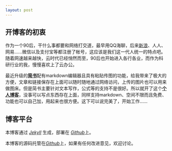```yaml
---
layout: post
---
```


## 开博客的初衷

作为一个90后，干什么事都要和网络打交道，最早用QQ海聊，后来[新浪](http://weibo.com/612998456)、人人、网易……微信以及支付宝等都注册了帐号，这应该是我们这一代人统一的特点吧。随着网速越来越快，云时代已经悄然而至，90后也开始进入各行各业，而作为科研行业的我，慢慢喜欢上了云办公。

最近升级的[**简书**](http://www.jianshu.com/users/ff357be5f7fe0/)配有markdown编辑器且具有粘贴传图的功能，给我带来了极大的方便，文章和链接保存在上面可以随时随地通过网络访问，上传的图片也可以用来做图床。但是简书主要针对文本写作，公式等的支持不是很好。所以就开了这个[**个人博客**](https://github.com/Ian-Jhon/Ian-Jhon.github.io)，没事可以写点东西存在上面，同样支持markdown、空间不限而且免费、功能也可以自己加，用起来也很方便。这下可以说完美了，开始工作……

## 博客平台

本博客通过 [*Jekyll*](http://jekyllrb.com/) 生成，部署在 [*Github*](https://pages.github.com)上。

本博客的源码托管在[*Github*](https://github.com/Ian-Jhon/Ian-Jhon.github.io)上，如果有任何改进意见，欢迎讨论。
